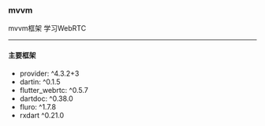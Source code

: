### mvvm

mvvm框架 学习WebRTC

---
#### 主要框架
 - provider: ^4.3.2+3
 - dartin: ^0.1.5
 - flutter_webrtc: ^0.5.7
 - dartdoc: ^0.38.0
 - fluro: ^1.7.8
 - rxdart ^0.21.0 
